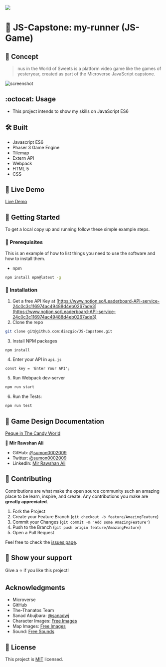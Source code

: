 ![](https://img.shields.io/badge/Microverse-blueviolet)
# 🧐 JS-Capstone: my-runner (JS-Game)

## :scroll: Concept

> nus  in the World of Sweets is a platform video game like the games of yesteryear, created as part of the Microverse JavaScript capstone.

![screenshot](./public/assets/)

## :octocat: Usage

- This project intends to show my skills on JavaScript ES6
## 🛠 Built

- Javascript ES6
- Phaser 3 Game Engine
- Tilemap
- Extern API
- Webpack
- HTML 5
- CSS

## 🔴 Live Demo

[Live Demo]()


## 🔧 Getting Started

To get a local copy up and running follow these simple example steps.

### 📝 Prerequisites

This is an example of how to list things you need to use the software and how to install them.
* npm

```sh
npm install npm@latest -g
```

### 📝 Installation

1. Get a free API Key at [https://www.notion.so/Leaderboard-API-service-24c0c3c116974ac49488d4eb0267ade3](https://www.notion.so/Leaderboard-API-service-24c0c3c116974ac49488d4eb0267ade3)
2. Clone the repo
```sh
git clone git@github.com:diazgio/JS-Capstone.git
```
3. Install NPM packages
```sh
npm install
```
4. Enter your API in `api.js`
```JS
const key = 'Enter Your API';
```
5. Run Webpack dev-server
```sh
npm run start
```
6. Run the Tests:
```sh
npm run test
```

## :mechanical_arm: Game Design Documentation 

[Peque in The Candy World](https://docs.google.com/document/d/1QkeD2btBIybBJgfa6HrVLh9VTocNjfHD5czIJAsbd4w/edit?usp=sharing)

👤 **Mir Rawshan Ali**

- GitHub: [@sumon0002009](https://github.com/sumon0002001)
- Twitter: [@sumon0002009](https://twitter.com/Sumon0002009)
- LinkedIn: [Mir Rawshan Ali](https://www.linkedin.com/in/mir-rawshan-ali-27b6a5198/)


## 🤝 Contributing

Contributions are what make the open source community such an amazing place to be learn, inspire, and create. Any contributions you make are **greatly appreciated**.

1. Fork the Project
2. Create your Feature Branch (`git checkout -b feature/AmazingFeature`)
3. Commit your Changes (`git commit -m 'Add some AmazingFeature'`)
4. Push to the Branch (`git push origin feature/AmazingFeature`)
5. Open a Pull Request

Feel free to check the [issues page]().

## :pray: Show your support

Give a ⭐️ if you like this project!

## Acknowledgments

- Microverse
- GitHub
- The-Thanatos Team
- Sanad Abujbara: [@sanadwj](https://github.com/sanadwj)
- Character Images: [Free Images](https://www.gameartguppy.com/)
- Map Images: [Free Images](https://kenney.nl/)
- Sound: [Free Sounds](https://mixkit.co/free-sound-effects/game/)

## 📝 License

This project is [MIT](https://opensource.org/licenses/MIT) licensed.
